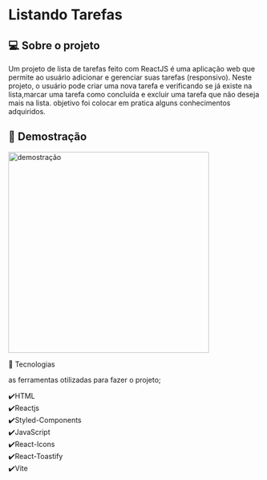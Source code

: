 <h1>Listando Tarefas</h1>

<h2>💻 Sobre o projeto </h2>

<p>Um projeto de lista de tarefas feito com ReactJS é uma aplicação web que permite ao usuário adicionar e gerenciar suas tarefas (responsivo).
Neste projeto, o usuário pode criar uma nova tarefa e verificando se já existe na lista,marcar uma tarefa como concluída e excluir uma tarefa que não deseja mais na lista.
objetivo foi colocar em pratica alguns conhecimentos adquiridos.</p>

<h2>📸 Demostração </h2>

<img src="https://user-images.githubusercontent.com/110493728/230740726-1356fe2e-b6a4-4a0f-ade8-a81ba217216a.mp4" alt="demostração" height="400" />




🚀 Tecnologias

<p>as ferramentas otilizadas para fazer o projeto;</p>

✔️HTML<br>
✔️Reactjs<br>
✔️Styled-Components<br>
✔️JavaScript<br>
✔️React-Icons<br>
✔️React-Toastify<br>
✔️Vite<br>

